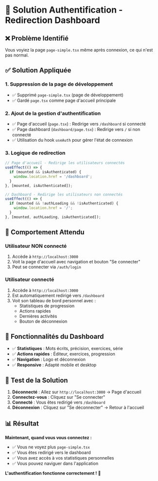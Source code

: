 # 🔐 Solution Authentification - Redirection Dashboard

## ❌ **Problème Identifié**

Vous voyiez la page `page-simple.tsx` même après connexion, ce qui n'est pas normal.

## ✅ **Solution Appliquée**

### 1. **Suppression de la page de développement**
- ✅ Supprimé `page-simple.tsx` (page de développement)
- ✅ Gardé `page.tsx` comme page d'accueil principale

### 2. **Ajout de la gestion d'authentification**
- ✅ Page d'accueil (`page.tsx`) : Redirige vers `/dashboard` si connecté
- ✅ Page dashboard (`dashboard/page.tsx`) : Redirige vers `/` si non connecté
- ✅ Utilisation du hook `useAuth` pour gérer l'état de connexion

### 3. **Logique de redirection**
```typescript
// Page d'accueil - Redirige les utilisateurs connectés
useEffect(() => {
  if (mounted && isAuthenticated) {
    window.location.href = '/dashboard';
  }
}, [mounted, isAuthenticated]);

// Dashboard - Redirige les utilisateurs non connectés
useEffect(() => {
  if (mounted && !authLoading && !isAuthenticated) {
    window.location.href = '/';
  }
}, [mounted, authLoading, isAuthenticated]);
```

## 🎯 **Comportement Attendu**

### **Utilisateur NON connecté**
1. Accède à `http://localhost:3000`
2. Voit la page d'accueil avec navigation et bouton "Se connecter"
3. Peut se connecter via `/auth/login`

### **Utilisateur connecté**
1. Accède à `http://localhost:3000`
2. Est automatiquement redirigé vers `/dashboard`
3. Voit son tableau de bord personnel avec :
   - Statistiques de progression
   - Actions rapides
   - Dernières activités
   - Bouton de déconnexion

## 🚀 **Fonctionnalités du Dashboard**

- ✅ **Statistiques** : Mots écrits, précision, exercices, série
- ✅ **Actions rapides** : Éditeur, exercices, progression
- ✅ **Navigation** : Logo et déconnexion
- ✅ **Responsive** : Adapté mobile et desktop

## 🧪 **Test de la Solution**

1. **Déconnecté** : Allez sur `http://localhost:3000` → Page d'accueil
2. **Connectez-vous** : Cliquez sur "Se connecter"
3. **Connecté** : Vous êtes redirigé vers `/dashboard`
4. **Déconnexion** : Cliquez sur "Se déconnecter" → Retour à l'accueil

## 📊 **Résultat**

**Maintenant, quand vous vous connectez :**
- ✅ Vous ne voyez plus `page-simple.tsx`
- ✅ Vous êtes redirigé vers le dashboard
- ✅ Vous avez accès à vos statistiques personnelles
- ✅ Vous pouvez naviguer dans l'application

**L'authentification fonctionne correctement !** 🎉
